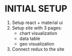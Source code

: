 # INITIAL SETUP

1. Setup react + material ui
2. Setup site with 3 pages:
   - chart visualization
   - data table
   - geo visualization
3. Connect redux to the site
